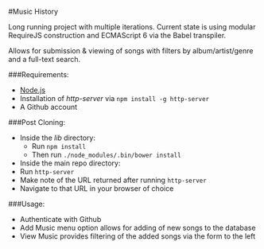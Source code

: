 #Music History

Long running project with multiple iterations.  Current state is using modular RequireJS construction and ECMAScript 6 via the Babel transpiler.

Allows for submission & viewing of songs with filters by album/artist/genre and a full-text search.

###Requirements:
- [Node.js](https://nodejs.org/)
- Installation of _http-server_ via `npm install -g http-server`
- A Github account

###Post Cloning:
- Inside the _lib_ directory:
  - Run `npm install`
  - Then run `./node_modules/.bin/bower install`
- Inside the main repo directory:
 - Run `http-server`
 - Make note of the URL returned after running `http-server`
- Navigate to that URL in your browser of choice

###Usage:
- Authenticate with Github
- Add Music menu option allows for adding of new songs to the database
- View Music provides filtering of the added songs via the form to the left
